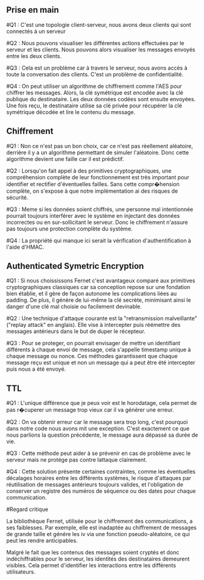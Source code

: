 ## Prise en main

#Q1 : C'est une topologie client-serveur, nous avons deux clients qui sont connectés à un serveur

#Q2 : Nous pouvons visualiser les différentes actions effectuées par le serveur et les clients. Nous pouvons alors visualiser les messages envoyés entre les deux clients. 

#Q3 : Cela est un problème car à travers le serveur, nous avons accès à toute la conversation des clients. C'est un problème de confidentialité.

#Q4 : On peut utiliser un algorithme de chiffrement comme l'AES pour chiffrer les messages. Alors, la clé symétrique est encodée avec la clé publique du destinataire. Les deux données codées sont ensuite envoyées. Une fois reçu, le destinataire utilise sa clé privée pour récupérer la clé symétrique décodée et lire le contenu du message.

## Chiffrement

#Q1 : Non ce n'est pas un bon choix, car ce n'est pas réellement aléatoire, derrière il y a un algorithme permettant de simuler l'aléatoire. Donc cette algorithme devient une faille car il est prédictif.

#Q2 : Lorsqu'on fait appel à des primitives cryptographiques, une compréhension complète de leur fonctionnement est très important pour identifier et rectifier d'éventuelles failles. Sans cette compr�hension complète, on s'expose à que notre implémentation  ai des risques de sécurité.

#Q3 : Meme si les données soient chiffrés, une personne mal intentionnée pourrait toujours interférer avec le système en injectant des données incorrectes ou en sur-sollicitant le serveur. Donc le chiffrement n'assure pas toujours une protection complète du système.

#Q4 : La propriété qui manque ici serait la vérification d'authentification à l'aide d'HMAC.

## Authenticated Symetric Encryption

#Q1 : Si nous choississons Fernet c'est avantageux comparé aux primitives cryptographiques classiques car sa conception repose sur une fondation bien établie, et il gère de façon autonome les complications liées au padding. De plus, il génère de lui-même la clé secrète, minimisant ainsi le danger d'une clé mal choisie ou facilement devinable.

#Q2 : Une technique d'attaque courante est la "retransmission malveillante" ("replay attack" en anglais). Elle vise à intercepter puis réémettre des messages antérieurs dans le but de duper le récepteur.

#Q3 : Pour se proteger, on pourrait envisager de mettre un identifiant différents à chaque envoi de message, cela s'appelle timestamp unique à chaque message ou nonce. Ces méthodes garantissent que chaque message reçu est unique et non un message qui a peut être été intercepter puis nous a été envoyé.

## TTL

#Q1 : L'unique différence que je peux voir est le horodatage, cela permet de pas r�cuperer un message trop vieux car il va générer une erreur.

#Q2 : On va obtenir erreur car le message sera trop long, c'est pourquoi dans notre code nous avons mit une exception. C'est exactement ce que nous parlions la question précédente, le message aura dépassé sa durée de vie.

#Q3 : Cette méthode peut aider à se prévenir en cas de problème avec le serveur mais ne protége pas contre lattaque clairement.

#Q4 : Cette solution présente certaines contraintes, comme les éventuelles décalages horaires entre les différents systèmes, le risque d'attaques par réutilisation de messages antérieurs toujours valides, et l'obligation de conserver un registre des numéros de séquence ou des dates pour chaque communication.

#Regard critique

La bibliothèque Fernet, utilisée pour le chiffrement des communications, a ses faiblesses. Par exemple, elle est inadaptée au chiffrement de messages de grande taille et génére les iv via une fonction pseudo-aléatoire, ce qui peut les rendre anticipables.

Malgré le fait que les contenus des messages soient cryptés et donc indéchiffrables pour le serveur, les identités des destinataires demeurent visibles. Cela permet d'identifier les interactions entre les différents utilisateurs.